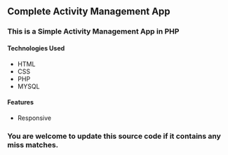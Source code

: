 ## Complete Activity Management App

### This is a Simple Activity Management App in PHP

#### Technologies Used
* HTML
* CSS
* PHP
* MYSQL

#### Features
* Responsive

### You are welcome to update this source code if it contains any miss matches.